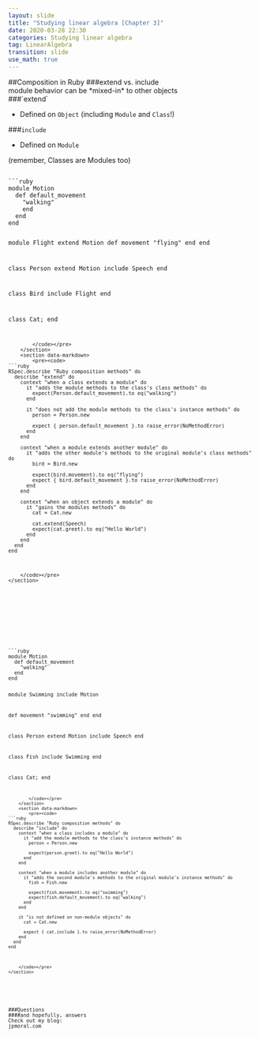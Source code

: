 ```yaml
---
layout: slide
title: "Studying linear algebra [Chapter 3]"
date: 2020-03-28 22:30
categories: Studying linear algebra
tag: LinearAlgebra
transition: slide
use_math: true
---  
```



<section data-markdown>  
##Composition in Ruby  
###extend vs. include  
</section>

<section data-markdown>  
module behavior can be *mixed-in* to other objects  
</section>  

<section data-markdown>  
###`extend`

- Defined on `Object` (including `Module` and `Class`!)

###`include`

- Defined on `Module`

(remember, Classes are Modules too)
</section>
<section>
    <section data-markdown>
        <pre><code>
```ruby
module Motion
  def default_movement
    "walking"
    end
  end
end

module Flight
  extend Motion
  def movement
    "flying"
  end
end

class Person
  extend  Motion
  include Speech
end

class Bird
  include Flight
end

class Cat; end
```
        </code></pre>
    </section>
    <section data-markdown>
        <pre><code>
```ruby
RSpec.describe "Ruby composition methods" do
  describe "extend" do
    context "when a class extends a module" do
      it "adds the module methods to the class's class methods" do
        expect(Person.default_movement).to eq("walking")
      end

      it "does not add the module methods to the class's instance methods" do
        person = Person.new

        expect { person.default_movement }.to raise_error(NoMethodError)
      end
    end

    context "when a module extends another module" do
      it "adds the other module's methods to the original module's class methods" do
        bird = Bird.new

        expect(bird.movement).to eq("flying")
        expect { bird.default_movement }.to raise_error(NoMethodError)
      end
    end

    context "when an object extends a module" do
      it "gains the modules methods" do
        cat = Cat.new

        cat.extend(Speech)
        expect(cat.greet).to eq("Hello World")
      end
    end
  end
end
```
        </code></pre>
    </section>
</section>
<section>
    <section data-markdown>
        <pre><code>
```ruby
module Motion
  def default_movement
    "walking"
  end
end

module Swimming
  include Motion

  def movement
    "swimming"
  end
end

class Person
  extend  Motion
  include Speech
end

class Fish
  include Swimming
end

class Cat; end
```
        </code></pre>
    </section>
    <section data-markdown>
        <pre><code>
```ruby
RSpec.describe "Ruby composition methods" do
  describe "include" do
    context "when a class includes a module" do
      it "add the module methods to the class's instance methods" do
        person = Person.new

        expect(person.greet).to eq("Hello World")
      end
    end

    context "when a module includes another module" do
      it "adds the second module's methods to the original module's instance methods" do
        fish = Fish.new

        expect(fish.movement).to eq("swimming")
        expect(fish.default_movement).to eq("walking")
      end
    end

    it "is not defined on non-module objects" do
      cat = Cat.new

      expect { cat.include }.to raise_error(NoMethodError)
    end
  end
end
```
        </code></pre>
    </section>
</section>

<section data-markdown>
###Questions
####and hopefully, answers</h4>
Check out my blog:
jpmoral.com
</section>
